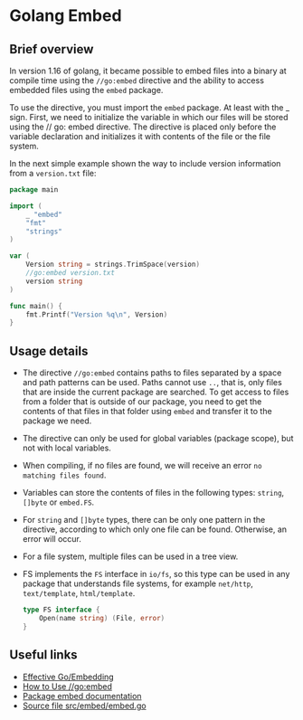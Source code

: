 # Golang Embed

## Brief overview

In version 1.16 of golang, it became possible to embed files into a binary at compile time using the `//go:embed` directive and the ability to access embedded files using the `embed` package.

To use the directive, you must import the `embed` package. At least with the _ sign.
First, we need to initialize the variable in which our files will be stored using the // go: embed directive. The directive is placed only before the variable declaration and initializes it with contents of the file or the file system.

In the next simple example shown the way to include version information from a `version.txt` file:

```go
package main

import (
    _ "embed"
    "fmt"
    "strings"
)

var (
    Version string = strings.TrimSpace(version)
    //go:embed version.txt
    version string
)

func main() {
    fmt.Printf("Version %q\n", Version)
}
```

## Usage details

- The directive `//go:embed` contains paths to files separated by a space and path patterns can be used. Paths cannot use `..`, that is, only files that are inside the current package are searched. To get access to files from a folder that is outside of our package, you need to get the contents of that files in that folder using `embed` and transfer it to the package we need.
- The directive can only be used for global variables (package scope), but not with local variables.
- When compiling, if no files are found, we will receive an error `no matching files found`.
- Variables can store the contents of files in the following types: `string`, `[]byte` or `embed.FS`.
- For `string` and `[]byte` types, there can be only one pattern in the directive, according to which only one file can be found. Otherwise, an error will occur.
- For a file system, multiple files can be used in a tree view.
- FS implements the `FS` interface in `io/fs`, so this type can be used in any package that understands file systems, for example `net/http`, `text/template`, `html/template`.

    ```go
    type FS interface {
        Open(name string) (File, error)
    }
    ```

## Useful links

- [Effective Go/Embedding](https://golang.org/doc/effective_go#embedding)
- [How to Use //go:embed](https://blog.carlmjohnson.net/post/2021/how-to-use-go-embed/)
- [Package embed documentation](https://golang.org/pkg/embed/)
- [Source file src/embed/embed.go](https://golang.org/src/embed/embed.go)